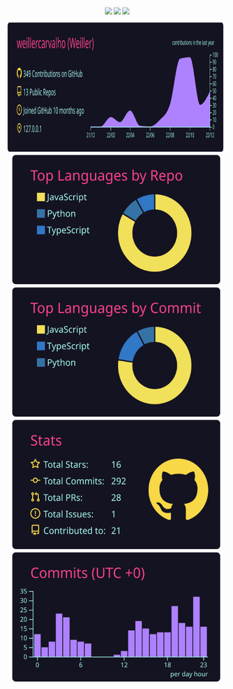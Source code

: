 ###

  <img src="https://user-images.githubusercontent.com/99501431/180680144-31c586e1-3406-45f6-91bf-5d86c941b50f.png" alt=""/>
<div align="center">



###

<div align="center">
  
  <a href="https://www.linkedin.com/in/weillercarvalho/" target="_blank"><img src="https://img.shields.io/badge/Linkedin-100000?style=for-the-badge&logo=Linkedin&logoColor=white&labelColor=C3C3C3&color=C3C3C3"></a>
  <a href="https://weillercarvalho.com/" target="_blank"><img src="https://img.shields.io/badge/WEBSITE-100000?style=for-the-badge&logo=Website&logoColor=white&labelColor=black&color=930184"></a>
  <a href="https://linktr.ee/weillercarvalho" target="_blank"><img src="https://img.shields.io/badge/LINKTREE-100000?style=for-the-badge&logo=Linktree&logoColor=white&labelColor=C3C3C3&color=C3C3C3"></a> 
</div>

<img src="https://raw.githubusercontent.com/weillercarvalho/weillerCarvalho/main/profile-summary-card-output/radical/0-profile-details.svg" alt="drawing" width="1300" height="300" marginLeft="100"/>

<img src="https://raw.githubusercontent.com/weillercarvalho/weillerCarvalho/main/profile-summary-card-output/radical/1-repos-per-language.svg" alt="drawing" width="485" height="300" marginLeft="100"/>

<img src="https://raw.githubusercontent.com/weillercarvalho/weillerCarvalho/main/profile-summary-card-output/radical/2-most-commit-language.svg" alt="drawing" width="485" height="300" marginLeft="100"/>

<img src="https://raw.githubusercontent.com/weillercarvalho/weillerCarvalho/main/profile-summary-card-output/radical/3-stats.svg" alt="drawing" width="485" height="300" marginLeft="100"/>

<img src="https://raw.githubusercontent.com/weillercarvalho/weillerCarvalho/main/profile-summary-card-output/radical/4-productive-time.svg" alt="drawing" width="485" height="300" marginLeft="100"/>



<div align="center">
